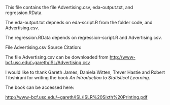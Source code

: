 This file contains the file Advertising.csv, eda-output.txt, and regression.RData.  

The eda-output.txt depneds on eda-script.R from the folder code, and Advertising.csv.  

The regression.RData depends on regression-script.R and Advertising.csv.  


File Advertising.csv Source Citation:  

The file Advertising.csv can be downloaded from http://www-bcf.usc.edu/~gareth/ISL/Advertising.csv  

I would like to thank Gareth James, Daniela Witten, Trever Hastie and Robert Tibshirani for writing the book *An Introduction to Statistical Learning*.

The book can be accessed here:  

http://www-bcf.usc.edu/~gareth/ISL/ISLR%20Sixth%20Printing.pdf
